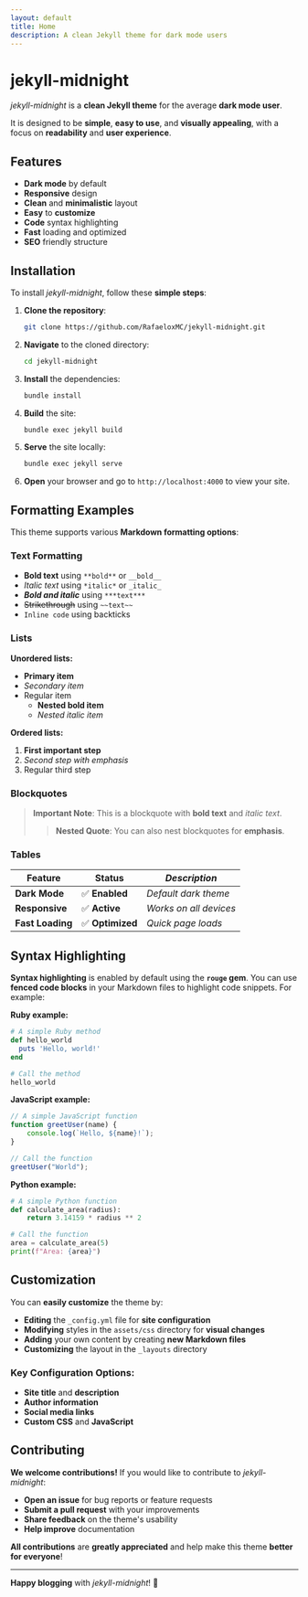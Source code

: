 ```yaml
---
layout: default
title: Home
description: A clean Jekyll theme for dark mode users
---
```


# jekyll-midnight

_jekyll-midnight_ is a **clean Jekyll theme** for the average **dark mode user**.

It is designed to be **simple**, **easy to use**, and **visually appealing**, with a focus on **readability** and **user experience**.

## Features

-   **Dark mode** by default
-   **Responsive** design
-   **Clean** and **minimalistic** layout
-   **Easy** to **customize**
-   **Code** syntax highlighting
-   **Fast** loading and optimized
-   **SEO** friendly structure

## Installation

To install _jekyll-midnight_, follow these **simple steps**:

1. **Clone the repository**:
    ```bash
    git clone https://github.com/RafaeloxMC/jekyll-midnight.git
    ```
2. **Navigate** to the cloned directory:
    ```bash
    cd jekyll-midnight
    ```
3. **Install** the dependencies:
    ```bash
    bundle install
    ```
4. **Build** the site:
    ```bash
    bundle exec jekyll build
    ```
5. **Serve** the site locally:
    ```bash
    bundle exec jekyll serve
    ```
6. **Open** your browser and go to `http://localhost:4000` to view your site.

## Formatting Examples

This theme supports various **Markdown formatting options**:

### Text Formatting

-   **Bold text** using `**bold**` or `__bold__`
-   _Italic text_ using `*italic*` or `_italic_`
-   **_Bold and italic_** using `***text***`
-   ~~Strikethrough~~ using `~~text~~`
-   `Inline code` using backticks

### Lists

**Unordered lists:**

-   **Primary item**
-   _Secondary item_
-   Regular item
    -   **Nested bold item**
    -   _Nested italic item_

**Ordered lists:**

1. **First important step**
2. _Second step with emphasis_
3. Regular third step

### Blockquotes

> **Important Note**: This is a blockquote with **bold text** and _italic text_.
>
> > **Nested Quote**: You can also nest blockquotes for **emphasis**.

### Tables

| **Feature**      | **Status**       | _Description_          |
| ---------------- | ---------------- | ---------------------- |
| **Dark Mode**    | ✅ **Enabled**   | _Default dark theme_   |
| **Responsive**   | ✅ **Active**    | _Works on all devices_ |
| **Fast Loading** | ✅ **Optimized** | _Quick page loads_     |

## Syntax Highlighting

**Syntax highlighting** is enabled by default using the **`rouge` gem**. You can use **fenced code blocks** in your Markdown files to highlight code snippets. For example:

**Ruby example:**

```ruby
# A simple Ruby method
def hello_world
  puts 'Hello, world!'
end

# Call the method
hello_world
```

**JavaScript example:**

```javascript
// A simple JavaScript function
function greetUser(name) {
	console.log(`Hello, ${name}!`);
}

// Call the function
greetUser("World");
```

**Python example:**

```python
# A simple Python function
def calculate_area(radius):
    return 3.14159 * radius ** 2

# Call the function
area = calculate_area(5)
print(f"Area: {area}")
```

## Customization

You can **easily customize** the theme by:

-   **Editing** the `_config.yml` file for **site configuration**
-   **Modifying** styles in the `assets/css` directory for **visual changes**
-   **Adding** your own content by creating **new Markdown files**
-   **Customizing** the layout in the `_layouts` directory

### **Key Configuration Options:**

-   **Site title** and **description**
-   **Author information**
-   **Social media links**
-   **Custom CSS** and **JavaScript**

## Contributing

**We welcome contributions!** If you would like to contribute to _jekyll-midnight_:

-   **Open an issue** for bug reports or feature requests
-   **Submit a pull request** with your improvements
-   **Share feedback** on the theme's usability
-   **Help improve** documentation

**All contributions** are **greatly appreciated** and help make this theme **better for everyone**!

---

**Happy blogging** with _jekyll-midnight_! 🌙

